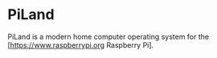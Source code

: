 # PiLand
PiLand is a modern home computer operating system for the [https://www.raspberrypi.org Raspberry Pi].
